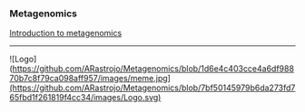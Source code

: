 ### Metagenomics

[Introduction to metagenomics](https://docs.google.com/presentation/d/1oI5tbh6lWbgpeC4RHuQoLeibun2ogYY7dtW5n5yRZBA/edit?usp=sharing)

***
![Logo](https://github.com/ARastrojo/Metagenomics/blob/1d6e4c403cce4a6df98870b7c8f79ca098aff957/images/meme.jpg](https://github.com/ARastrojo/Metagenomics/blob/7bf50145979b6da273fd765fbd1f261819f4cc34/images/Logo.svg)
